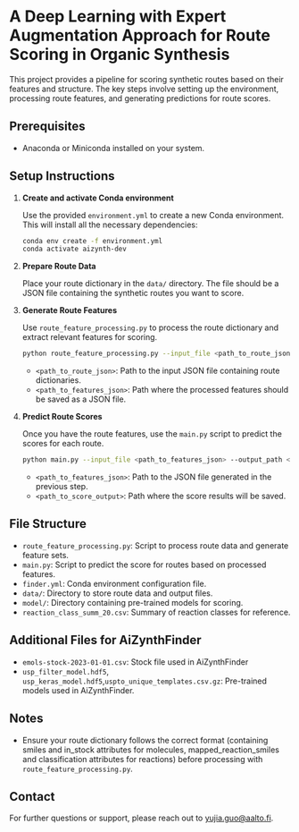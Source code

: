 # A Deep Learning with Expert Augmentation Approach for Route Scoring in Organic Synthesis
This project provides a pipeline for scoring synthetic routes based on their features and structure. The key steps involve setting up the environment, processing route features, and generating predictions for route scores.
## Prerequisites
- Anaconda or Miniconda installed on your system.
## Setup Instructions
1. **Create and activate Conda environment**
   
   Use the provided `environment.yml` to create a new Conda environment. This will install all the necessary dependencies:
   ```bash
   conda env create -f environment.yml
   conda activate aizynth-dev
   ```
3. **Prepare Route Data**
   
   Place your route dictionary in the `data/` directory. The file should be a JSON file containing the synthetic routes you want to score.
4. **Generate Route Features**
   
   Use `route_feature_processing.py` to process the route dictionary and extract relevant features for scoring.
   ```bash
   python route_feature_processing.py --input_file <path_to_route_json> --output_file <path_to_features_json>
   ```
   - `<path_to_route_json>`: Path to the input JSON file containing route dictionaries.
   - `<path_to_features_json>`: Path where the processed features should be saved as a JSON file.
6. **Predict Route Scores**
   
   Once you have the route features, use the `main.py` script to predict the scores for each route.
   ```bash
   python main.py --input_file <path_to_features_json> --output_path <path_to_score_output>
   ```
   - `<path_to_features_json>`: Path to the JSON file generated in the previous step.
   - `<path_to_score_output>`: Path where the score results will be saved.
## File Structure
- `route_feature_processing.py`: Script to process route data and generate feature sets.
- `main.py`: Script to predict the score for routes based on processed features.
- `finder.yml`: Conda environment configuration file.
- `data/`: Directory to store route data and output files.
- `model/`: Directory containing pre-trained models for scoring.
- `reaction_class_summ_20.csv`: Summary of reaction classes for reference.
## Additional Files for AiZynthFinder
- `emols-stock-2023-01-01.csv`: Stock file used in AiZynthFinder
- `usp_filter_model.hdf5`, `usp_keras_model.hdf5`,`uspto_unique_templates.csv.gz`: Pre-trained models used in AiZynthFinder.
## Notes
- Ensure your route dictionary follows the correct format (containing smiles and in_stock attributes for molecules, mapped_reaction_smiles and classification attributes for reactions) before processing with `route_feature_processing.py`.
## Contact
For further questions or support, please reach out to yujia.guo@aalto.fi.
